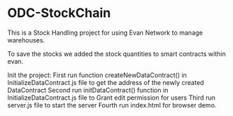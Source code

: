 # ODC-StockChain

This is a Stock Handling project for using Evan Network to manage warehouses.

To save the stocks we added the stock quantities to smart contracts within evan.


Init the project:
First run function createNewDataContract() in InitializeDataContract.js file to get the address of the newly created DataContract
Second run initDataContract() function in InitializeDataContract.js file to Grant edit permission for users
Third run server.js file to start the server
Fourth run index.html for browser demo.
